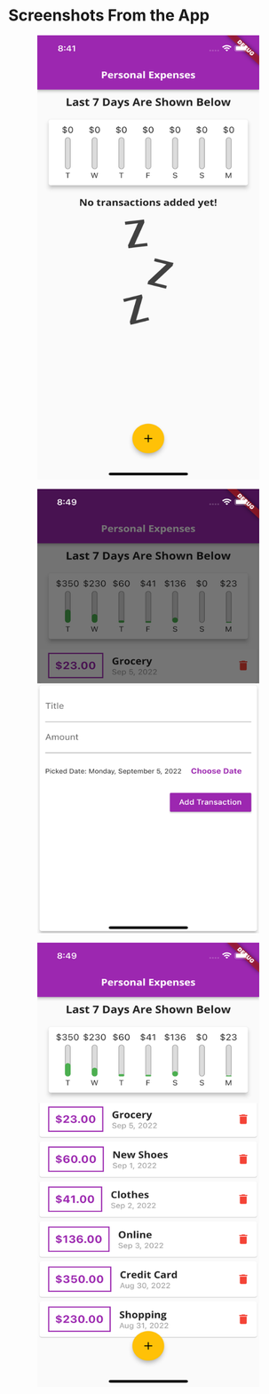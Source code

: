 <h1> Screenshots From the App</h1>

<p align="center">
  <img width="400" height="800" src="https://github.com/borakorpee/personal_expenses_app/blob/main/Screenshots/App_Screenshot1.png">
</p>
<p align="center">
  <img width="400" height="800" src="https://github.com/borakorpee/personal_expenses_app/blob/main/Screenshots/App_screenshot2.png">
</p>
<p align="center">
  <img width="400" height="800" src="https://github.com/borakorpee/personal_expenses_app/blob/main/Screenshots/App_screenshot3.png">
</p>
